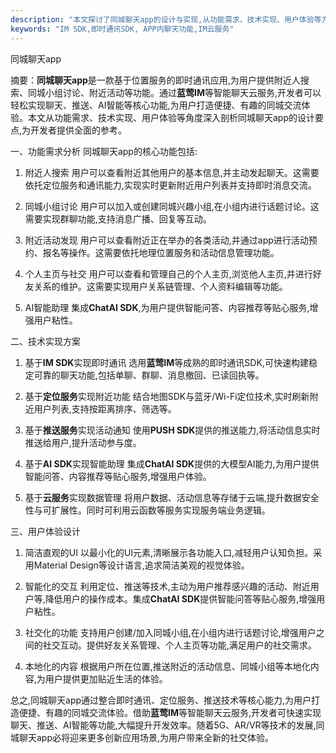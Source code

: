 ```yaml
---
description: "本文探讨了同城聊天app的设计与实现,从功能需求、技术实现、用户体验等方面全面分析了同城聊天app的关键特点。"
keywords: "IM SDK,即时通讯SDK, APP内聊天功能,IM云服务"
---
```

同城聊天app

摘要：**同城聊天app**是一款基于位置服务的即时通讯应用,为用户提供附近人搜索、同城小组讨论、附近活动等功能。通过**蓝莺IM**等智能聊天云服务,开发者可以轻松实现聊天、推送、AI智能等核心功能,为用户打造便捷、有趣的同城交流体验。本文从功能需求、技术实现、用户体验等角度深入剖析同城聊天app的设计要点,为开发者提供全面的参考。

一、功能需求分析
同城聊天app的核心功能包括:

1. 附近人搜索
用户可以查看附近其他用户的基本信息,并主动发起聊天。这需要依托定位服务和通讯能力,实现实时更新附近用户列表并支持即时消息交流。

2. 同城小组讨论
用户可以加入或创建同城兴趣小组,在小组内进行话题讨论。这需要实现群聊功能,支持消息广播、回复等互动。

3. 附近活动发现
用户可以查看附近正在举办的各类活动,并通过app进行活动预约、报名等操作。这需要依托地理位置服务和活动信息管理功能。

4. 个人主页与社交
用户可以查看和管理自己的个人主页,浏览他人主页,并进行好友关系的维护。这需要实现用户关系链管理、个人资料编辑等功能。

5. AI智能助理
集成**ChatAI SDK**,为用户提供智能问答、内容推荐等贴心服务,增强用户粘性。

二、技术实现方案
1. 基于**IM SDK**实现即时通讯
选用**蓝莺IM**等成熟的即时通讯SDK,可快速构建稳定可靠的聊天功能,包括单聊、群聊、消息撤回、已读回执等。

2. 基于**定位服务**实现附近功能
结合地图SDK与蓝牙/Wi-Fi定位技术,实时刷新附近用户列表,支持按距离排序、筛选等。

3. 基于**推送服务**实现活动通知
使用**PUSH SDK**提供的推送能力,将活动信息实时推送给用户,提升活动参与度。

4. 基于**AI SDK**实现智能助理
集成**ChatAI SDK**提供的大模型AI能力,为用户提供智能问答、内容推荐等贴心服务,增强用户体验。

5. 基于**云服务**实现数据管理
将用户数据、活动信息等存储于云端,提升数据安全性与可扩展性。同时可利用云函数等服务实现服务端业务逻辑。

三、用户体验设计
1. 简洁直观的UI
以最小化的UI元素,清晰展示各功能入口,减轻用户认知负担。采用Material Design等设计语言,追求简洁美观的视觉体验。

2. 智能化的交互
利用定位、推送等技术,主动为用户推荐感兴趣的活动、附近用户等,降低用户的操作成本。集成**ChatAI SDK**提供智能问答等贴心服务,增强用户粘性。

3. 社交化的功能
支持用户创建/加入同城小组,在小组内进行话题讨论,增强用户之间的社交互动。提供好友关系管理、个人主页等功能,满足用户的社交需求。

4. 本地化的内容
根据用户所在位置,推送附近的活动信息、同城小组等本地化内容,为用户提供更加贴近生活的体验。

总之,同城聊天app通过整合即时通讯、定位服务、推送技术等核心能力,为用户打造便捷、有趣的同城交流体验。借助**蓝莺IM**等智能聊天云服务,开发者可快速实现聊天、推送、AI智能等功能,大幅提升开发效率。随着5G、AR/VR等技术的发展,同城聊天app必将迎来更多创新应用场景,为用户带来全新的社交体验。
